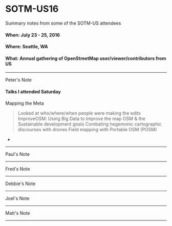 # SOTM-US16

Summary notes from some of the SOTM-US attendees

#### When: July 23 - 25, 2016
#### Where: Seattle, WA
#### What: Annual gathering of OpenStreetMap user/viewer/contributors from US

---
Peter's Note
#### Talks I attended Saturday
Mapping the Meta
>Looked at who/where/when people were making the edits
ImproveOSM: Using Big Data to Improve the map
OSM & the Sustainable development goals
Combating hegemonic cartographic discourses with drones
Field mapping with Portable OSM (POSM)
- 



---
Paul's Note

---
Fred's Note

---
Debbie's Note

---
Joel's Note

---
Matt's Note

---
